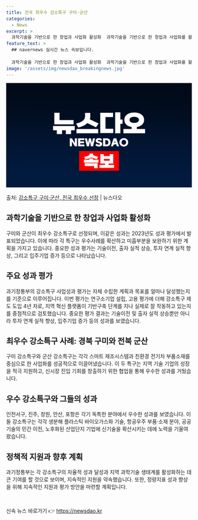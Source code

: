 ```yaml
---
title: 전국 최우수 강소특구 구미·군산
categories:
  - News
excerpt: >
  과학기술을 기반으로 한 창업과 사업화 활성화  과학기술을 기반으로 한 창업과 사업화를 활성화시키기 위해 지정…
feature_text: >
  ## navernews 실시간 뉴스 속보입니다.

  과학기술을 기반으로 한 창업과 사업화 활성화  과학기술을 기반으로 한 창업과 사업화를 활성화시키기 위해 지정…
image: '/assets/img/newsdao_breakingnews.jpg'
---
```


![뉴스다오 속보](/assets/img/newsdao_breakingnews.jpg)

<p>출처: <a href="https://newsdao.kr/4496" rel="dofollow">강소특구 구미·군산, 전국 최우수 선정</a> | 뉴스다오</p>

<h2 data-ke-size="size26">과학기술을 기반으로 한 창업과 사업화 활성화</h2>
구미와 군산이 최우수 강소특구로 선정되며, 이같은 성과는 2023년도 성과 평가에서 발표되었습니다. 이에 따라 각 특구는 우수사례를 확산하고 미흡부분을 보완하기 위한 계획을 가지고 있습니다. 중요한 성과 평가는 기술이전, 출자 실적 상승, 투자 연계 실적 향상, 그리고 입주기업 증가 등으로 나타났습니다.

<h2 data-ke-size="size26">주요 성과 평가</h2>
과기정통부의 강소특구 사업성과 평가는 자체 수립한 계획과 목표를 얼마나 달성했는지를 기준으로 이루어집니다. 이번 평가는 연구소기업 설립, 고용 평가에 더해 강소특구 제도 도입 4년 차로, 지역 혁신 플랫폼이 기반구축 단계를 지나 실제로 잘 작동하고 있는지를 중점적으로 검토했습니다. 중요한 평가 결과는 기술이전 및 출자 실적 상승뿐만 아니라 투자 연계 실적 향상, 입주기업 증가 등의 성과를 보였습니다.

<h2 data-ke-size="size26">최우수 강소특구 사례: 경북 구미와 전북 군산</h2>
구미 강소특구와 군산 강소특구는 각각 스마트 제조시스템과 친환경 전기차 부품소재를 중심으로 한 사업화를 성공적으로 이끌어냈습니다. 이 두 특구는 지역 기술 기업의 성장을 적극 지원하고, 신시장 진입 기회를 창출하기 위한 협업을 통해 우수한 성과를 거뒀습니다.

<h2 data-ke-size="size26">우수 강소특구와 그들의 성과</h2> 
인천서구, 진주, 창원, 안산, 포항은 각기 독특한 분야에서 우수한 성과를 보였습니다. 이들 강소특구는 각각 생분해 플라스틱 바이오가스화 기술, 항공우주 부품·소재 분야, 공공기술의 민간 이전, 노후화된 산업단지 기업에 신기술을 확산시키는 데에 노력을 기울여왔습니다.

<h2 data-ke-size="size26">정책적 지원과 향후 계획</h2>
과기정통부는 각 강소특구의 자율적 성과 달성과 지역 과학기술 생태계를 활성화하는 데 큰 기여를 할 것으로 보이며, 지속적인 지원을 약속했습니다. 또한, 정량지표 성과 향상을 위해 지속적인 지원과 평가 방안을 마련할 계획입니다.

<p data-ke-size="size16">&nbsp;</p> 

신속 뉴스 바로가기 👉 <a href="https://newsdao.kr" rel="dofollow">https://newsdao.kr</a>


